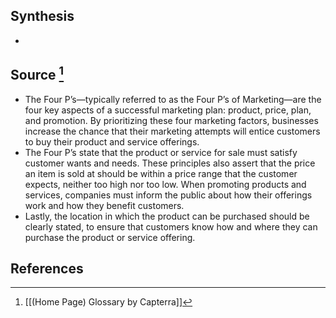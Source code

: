 ## Synthesis
- 
## Source [^1]
- The Four P’s—typically referred to as the Four P’s of Marketing—are the four key aspects of a successful marketing plan: product, price, plan, and promotion. By prioritizing these four marketing factors, businesses increase the chance that their marketing attempts will entice customers to buy their product and service offerings.
- The Four P’s state that the product or service for sale must satisfy customer wants and needs. These principles also assert that the price an item is sold at should be within a price range that the customer expects, neither too high nor too low. When promoting products and services, companies must inform the public about how their offerings work and how they benefit customers.
- Lastly, the location in which the product can be purchased should be clearly stated, to ensure that customers know how and where they can purchase the product or service offering.
## References

[^1]: [[(Home Page) Glossary by Capterra]]